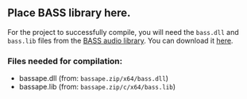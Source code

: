## Place BASS library here.
For the project to successfully compile, you will need the `bass.dll` and `bass.lib` files from the [BASS audio library](https://www.un4seen.com/bass.html). You can download it [here](https://www.un4seen.com/files/bass24.zip).
### Files needed for compilation:
- bassape.dll (from: `bassape.zip/x64/bass.dll`)
- bassape.lib (from: `bassape.zip/c/x64/bass.lib`)
